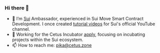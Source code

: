 ### Hi there 👋

- 🔭 I’m [Sui](https://sui.io/) Ambassador, experienced in Sui Move Smart Contract Development. I once created [tutorial videos](https://www.youtube.com/watch?v=lZHjmo2ngu0&list=PL9t2y-BKvZBT4Kz3cflHrQLDBbVmdKM8E) for Sui's official YouTube channel.
- 🌱 Working for the Cetus Incubator [apply](https://4bx69zjogri.typeform.com/to/MTZ4hMFN), focusing on incubating projects within the Sui ecosystem.
- 📫 How to reach me: pika@cetus.zone

<!--
**RandyPen/RandyPen** is a ✨ _special_ ✨ repository because its `README.md` (this file) appears on your GitHub profile.

Here are some ideas to get you started:

- 🔭 I’m currently working on ...
- 🌱 I’m currently learning ...
- 👯 I’m looking to collaborate on ...
- 🤔 I’m looking for help with ...
- 💬 Ask me about ...
- 📫 How to reach me: ...
- 😄 Pronouns: ...
- ⚡ Fun fact: ...
-->
